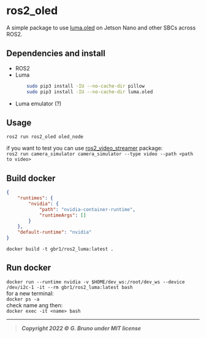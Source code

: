 # ros2_oled
A simple package to use [luma.oled](https://github.com/rm-hull/luma.oled) on Jetson Nano and other SBCs across ROS2.


## Dependencies and install

- ROS2
- Luma
    ```bash
        sudo pip3 install -IU --no-cache-dir pillow
        sudo pip3 install -IU --no-cache-dir luma.oled
    ```
- Luma emulator (?)

## Usage

`ros2 run ros2_oled oled_node`
<br>

if you want to test you can use [ros2_video_streamer](https://github.com/gbr1/ros2_video_streamer) package: <br>
`ros2 run camera_simulator camera_simulator --type video --path <path to video>`








## Build docker
```json
{
    "runtimes": {
        "nvidia": {
            "path": "nvidia-container-runtime",
            "runtimeArgs": []
        }
    },
    "default-runtime": "nvidia"	
}
```

`docker build -t gbr1/ros2_luma:latest .`

## Run docker
`docker run --runtime nvidia -v $HOME/dev_ws:/root/dev_ws --device /dev/i2c-1 -it --rm gbr1/ros2_luma:latest bash`<br>
for a new terminal:<br>
`docker ps -a` <br>
check name ang then:<br>
`docker exec -it <name> bash`



---
> ***Copyright 2022 © G. Bruno under MIT license***

